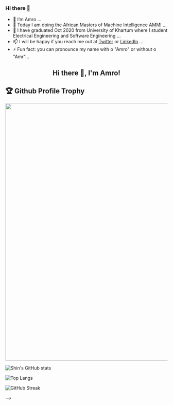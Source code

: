 ### Hi there 👋



- 🔭 I’m Amro ...
- 👯 Today I am doing the African Masters of Machine Intelligence [AMMI](https://aimsammi.org/) ...
- 🌱 I have graduated Oct 2020 from University of Khartum where I student Electrical Engineering and Software Engineering ...
- 📫 I will be happy if you reach me out at [Twitter](https://twitter.com/amrokamal1997) or [LinkedIn](https://www.linkedin.com/in/amro-kamal-161721162/) ...
- ⚡ Fun fact: you can pronounce my name with o "Amro" or without o "Amr"...

<!-- - 🤔 I’m looking for help with ...
- 💬 Ask me about  -->


<!-- ![Github stats](https://github-readme-stats.vercel.app/api?username=amro-kamal&theme=highcontrast&show_icons=true&count_private=true)



![Top Languages Card](https://github-readme-stats.vercel.app/api/top-langs/?username=amro-kamal&layout=compact)

 -->



<!-- [![Typing SVG](https://readme-typing-svg.herokuapp.com?multiline=true&width=500&lines=Full-stack+web+and+app+developer.++++++++++)](https://git.io/typing-svg) -->

<!-- <p align="center">
  <img width="92" src="https://raw.githubusercontent.com/amro-kamal/amro-kamal/master/assets/mkdir.png" />
</p>   -->

<h2 align="center">Hi there 👋, I'm Amro!</h2>


<!-- <a href="https://blog.codewithshin.com/" target="blank">Blog: <img align="center" src="https://cdn.jsdelivr.net/npm/simple-icons@3.0.1/icons/medium.svg" alt="Medium" height="30" width="40" /></a> <a href="https://twitter.com/amro-kamal" target="blank">Twitter: <img align="center" src="https://cdn.jsdelivr.net/npm/simple-icons@3.0.1/icons/twitter.svg" alt="Medium" height="30" width="40" /></a> -->

<h2>🏆 Github Profile Trophy</h2>
<img width=800 src="https://github-profile-trophy.vercel.app/?username=amro-kamal&column=9&theme=gruvbox&no-frame=true"/>

![Shin's GitHub stats](https://github-readme-stats.vercel.app/api?username=amro-kamal&show_icons=true&theme=tokyonight)


![Top Langs](https://github-readme-stats.vercel.app/api/top-langs/?username=amro-kamal&layout=compact)

![GitHub Streak](https://github-readme-streak-stats.herokuapp.com?user=amro-kamal&theme=neon-palenight&hide_border=true)

<!-- <h3 align="left">Languages and Tools:</h3> -->


<!-- ## My Repos

[![vennfig](https://github-readme-stats.vercel.app/api/pin/?username=amro-kamal&repo=amro-kamal&show_owner=true)](https://github.com/amro-kamal/amro-kamal)

[![statsfig](https://github-readme-stats.vercel.app/api/pin/?username=amro-kamal&repo=gitstart&show_owner=true)](https://github.com/amro-kamal/gitstart)

[![Covid 19 Stats](https://github-readme-stats.vercel.app/api/pin/?username=amro-kamal&repo=backpack_install&show_owner=true)](https://github.com/amro-kamal/backpack_install)



<!-- <code><img src="https://raw.githubusercontent.com/devicons/devicon/master/icons/bash/bash-original.svg" alt="bash" width="40" height="40"/></code>
<code><img src="https://raw.githubusercontent.com/devicons/devicon/master/icons/css3/css3-original-wordmark.svg" alt="css3" width="40" height="40"/></code>
<code><img src="https://www.vectorlogo.zone/logos/git-scm/git-scm-icon.svg" alt="git" width="40" height="40"/></code>
<code><img src="https://raw.githubusercontent.com/devicons/devicon/master/icons/html5/html5-original-wordmark.svg" alt="html5" width="40" height="40"/></code>
<code><img src="https://raw.githubusercontent.com/devicons/devicon/master/icons/jupyter/jupyter-original-wordmark.svg" alt="Jupyter" width="40" height="40"/></code>
<code><img src="https://raw.githubusercontent.com/devicons/devicon/master/icons/linux/linux-original.svg" alt="linux" width="40" height="40"/></code>
<code><img height="40" src="https://raw.githubusercontent.com/amro-kamal/amro-kamal/master/assets/python.png"></code>
<code><img height="40" src="https://raw.githubusercontent.com/amro-kamal/amro-kamal/master/assets/javascript.png"></code>
<code><img height="40" src="https://raw.githubusercontent.com/amro-kamal/amro-kamal/master/assets/php.png"></code>
<code><img height="40" src="https://raw.githubusercontent.com/amro-kamal/amro-kamal/master/assets/visual-studio-code.png"></code>
<code><img height="40" src="https://raw.githubusercontent.com/amro-kamal/amro-kamal/master/assets/vim.png"></code>   -->
 -->
<!-- ![](https://komarev.com/ghpvc/?username=amro-kamal) -->
